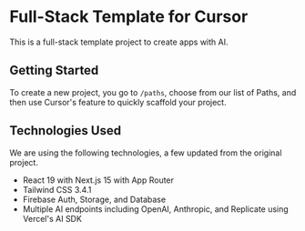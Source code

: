 # Full-Stack Template for Cursor

This is a full-stack template project to create apps with AI.

## Getting Started
To create a new project, you go to `/paths`, choose from our list of Paths, and then use Cursor's feature to quickly scaffold your project.

## Technologies Used
We are using the following technologies, a few updated from the original project.
- React 19 with Next.js 15 with App Router
- Tailwind CSS 3.4.1
- Firebase Auth, Storage, and Database
- Multiple AI endpoints including OpenAI, Anthropic, and Replicate using Vercel's AI SDK

